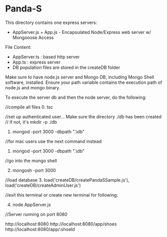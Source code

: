 # Panda-S

This directory contains one express servers:
- AppServer.js + App.js - Encapsulated Node/Express web server w/ Mongooose Access

File Content:
- AppServer.ts : based http server 
- App.ts : express server
- DB population files are stored in the createDB folder

Make sure to have node.js server and Mongo DB, including Mongo Shell software, installed. Ensure your path variable contains the execution path of node.js and mongo binary.

To execute the server db and then the node server, do the following:

//compile all files
0. tsc

//set up authenticated user... Make sure the directory ./db has been created
// if not, it's mkdir -p ./db
1. mongod -port 3000 -dbpath ".\db"

//for mac users use the next command instead
1. mongod -port 3000 -dbpath ".\db"

//go into the mongo shell

2. mongosh -port 3000

//load database
3. load('createDB/createPandaSSample.js'), load('createDB/createAdminUser.js')

//exit this terminal or create new terminal for following:

4. node AppServer.js

//Server running on port 8080

http://localhost:8080
http://localhost:8080/app/shoes
http://localhost:8080/app/:shoeId
